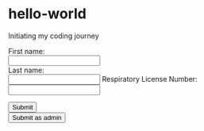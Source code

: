 # hello-world
Initiating my coding journey
<!DOCTYPE xhtml>
<head>
  <title>Great Sign up Form</title>
</head>
<form>
  First name:<br>
  <input type="text" name="firstname"><br>
  Last name:<br>
  <input type="text" name="lastname">
  Respiratory License Number:<br>
  <input type="text" "name=license number">
</form>
<form action="/action_page.php">
  <input type="submit" value="Submit"><br>
  <input type="submit" formaction="http://www.reviewrenewacls.com/respiratoryce/coursecompletion.html"
  value="Submit as admin">
</form>
  

  
